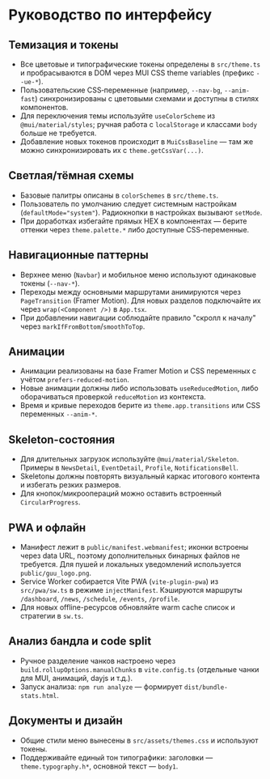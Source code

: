 # Руководство по интерфейсу

## Темизация и токены
- Все цветовые и типографические токены определены в `src/theme.ts` и пробрасываются в DOM через MUI CSS theme variables (префикс `--ue-*`).
- Пользовательские CSS‑переменные (например, `--nav-bg`, `--anim-fast`) синхронизированы с цветовыми схемами и доступны в стилях компонентов.
- Для переключения темы используйте `useColorScheme` из `@mui/material/styles`; ручная работа с `localStorage` и классами `body` больше не требуется.
- Добавление новых токенов происходит в `MuiCssBaseline` — там же можно синхронизировать их с `theme.getCssVar(...)`.

## Светлая/тёмная схемы
- Базовые палитры описаны в `colorSchemes` в `src/theme.ts`.
- Пользователь по умолчанию следует системным настройкам (`defaultMode="system"`). Радиокнопки в настройках вызывают `setMode`.
- При доработках избегайте прямых HEX в компонентах — берите оттенки через `theme.palette.*` либо доступные CSS‑переменные.

## Навигационные паттерны
- Верхнее меню (`Navbar`) и мобильное меню используют одинаковые токены (`--nav-*`).
- Переходы между основными маршрутами анимируются через `PageTransition` (Framer Motion). Для новых разделов подключайте их через `wrap(<Component />)` в `App.tsx`.
- При добавлении навигации соблюдайте правило "скролл к началу" через `markIfFromBottom`/`smoothToTop`.

## Анимации
- Анимации реализованы на базе Framer Motion и CSS переменных с учётом `prefers-reduced-motion`.
- Новые анимации должны либо использовать `useReducedMotion`, либо оборачиваться проверкой `reduceMotion` из контекста.
- Время и кривые переходов берите из `theme.app.transitions` или CSS переменных `--anim-*`.

## Skeleton-состояния
- Для длительных загрузок используйте `@mui/material/Skeleton`. Примеры в `NewsDetail`, `EventDetail`, `Profile`, `NotificationsBell`.
- Skeletonы должны повторять визуальный каркас итогового контента и избегать резких размеров.
- Для кнопок/микроопераций можно оставить встроенный `CircularProgress`.

## PWA и офлайн
- Манифест лежит в `public/manifest.webmanifest`; иконки встроены через data URL, поэтому дополнительных бинарных файлов не требуется. Для пушей и локальных уведомлений используется `public/guu_logo.png`.
- Service Worker собирается Vite PWA (`vite-plugin-pwa`) из `src/pwa/sw.ts` в режиме `injectManifest`. Кэшируются маршруты `/dashboard`, `/news`, `/schedule`, `/events`, `/profile`.
- Для новых offline-ресурсов обновляйте warm cache список и стратегии в `sw.ts`.

## Анализ бандла и code split
- Ручное разделение чанков настроено через `build.rollupOptions.manualChunks` в `vite.config.ts` (отдельные чанки для MUI, анимаций, dayjs и т.д.).
- Запуск анализа: `npm run analyze` — формирует `dist/bundle-stats.html`.

## Документы и дизайн
- Общие стили меню вынесены в `src/assets/themes.css` и используют токены.
- Поддерживайте единый тон типографики: заголовки — `theme.typography.h*`, основной текст — `body1`.

